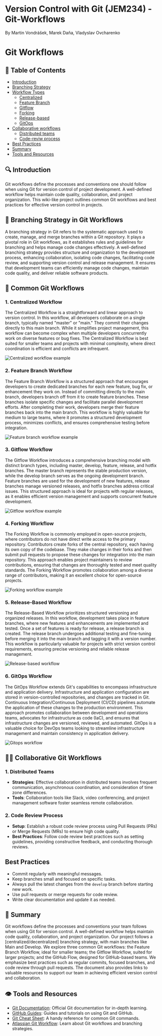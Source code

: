 # Version Control with Git (JEM234) - Git-Workflows

By Martin Vondrášek, Marek Daňa, Vladyslav Ovcharenko

# Git Workflows

## 📑 Table of Contents

- [Introduction](#-introduction)
- [Branching Strategy](#-branching-strategy-in-git-workflows)
- [Workflow Types](#-common-git-workflows)
  - [Centralized](#1-centralized-workflow)
  - [Feature Branch](#2-feature-branch-workflow)
  - [Gitflow ](#3-gitflow-workflow)
  - [Forking](#4-forking-workflow)
  - [Release-based](#5-release-based-workflow)
  - [GitOps](#6-gitops-workflow)
- [Collaborative workflows](#-collaborative-git-workflows)
  - [Distributed teams](#1-distributed-teams)
  - [Code-reviw process](#2-code-review-process)
- [Best Practices](#best-practices)
- [Summary](#-summary)
- [Tools and Resources](#%EF%B8%8F-tools-and-resources)

## 🔍 Introduction

Git workflows define the processes and conventions one should follow when using Git for version control of project development. A well-defined workflow helps maintain code quality, collaboration, and project organization. This wiki-like project outlines common Git workflows and best practices for effective version control in projects.

## 🌳 Branching Strategy in Git Workflows

A branching strategy in Git refers to the systematic approach used to create, manage, and merge branches within a Git repository. It plays a pivotal role in Git workflows, as it establishes rules and guidelines for branching and helps manage code changes effectively. A well-defined branching strategy provides structure and organization to the development process, enhancing collaboration, isolating code changes, facilitating code review, and supporting version control and release management. It ensures that development teams can efficiently manage code changes, maintain code quality, and deliver reliable software products.

## 🌊 Common Git Workflows

### 1. Centralized Workflow

The Centralized Workflow is a straightforward and linear approach to version control. In this workflow, all developers collaborate on a single branch, typically named "master" or "main." They commit their changes directly to this main branch. While it simplifies project management, this workflow can become complex when multiple developers concurrently work on diverse features or bug fixes. The Centralized Workflow is best suited for smaller teams and projects with minimal complexity, where direct coordination is efficient and conflicts are infrequent.

![Centralized workflow example](./images/centralized.png)

### 2. Feature Branch Workflow

The Feature Branch Workflow is a structured approach that encourages developers to create dedicated branches for each new feature, bug fix, or enhancement they work on. Instead of committing directly to the main branch, developers branch off from it to create feature branches. These branches isolate specific changes and facilitate parallel development efforts. After completing their work, developers merge their feature branches back into the main branch. This workflow is highly valuable for medium to large teams, where it promotes a structured development process, minimizes conflicts, and ensures comprehensive testing before integration.

![Feature branch workflow example](./images/feature-branch.png)

### 3. Gitflow Workflow

The Gitflow Workflow introduces a comprehensive branching model with distinct branch types, including master, develop, feature, release, and hotfix branches. The master branch represents the stable production version, while the develop branch serves as the ongoing development branch. Feature branches are used for the development of new features, release branches manage versioned releases, and hotfix branches address critical issues. This structured approach is ideal for projects with regular releases, as it enables efficient version management and supports concurrent feature development.

![Gitflow workflow example](./images/gitflow.png)

### 4. Forking Workflow

The Forking Workflow is commonly employed in open-source projects, where contributors do not have direct write access to the primary repository. Contributors create forks of the central repository, each having its own copy of the codebase. They make changes in their forks and then submit pull requests to propose these changes for integration into the main repository. This approach enables project maintainers to review contributions, ensuring that changes are thoroughly tested and meet quality standards. The Forking Workflow promotes collaboration among a diverse range of contributors, making it an excellent choice for open-source projects.

![Forking workflow example](./images/forking.png)

### 5. Release-Based Workflow

The Release-Based Workflow prioritizes structured versioning and organized releases. In this workflow, development takes place in feature branches, where new features and enhancements are implemented and tested. Once a set of features is ready for release, a release branch is created. The release branch undergoes additional testing and fine-tuning before merging it into the main branch and tagging it with a version number. This workflow is particularly valuable for projects with strict version control requirements, ensuring precise versioning and reliable release management.

![Release-based workflow](./images/release-based.png)

### 6. GitOps Workflow

The GitOps Workflow extends Git's capabilities to encompass infrastructure and application delivery. Infrastructure and application configuration are stored in version-controlled repositories, and changes are tracked in Git. Continuous Integration/Continuous Deployment (CI/CD) pipelines automate the application of these changes to the production environment. This approach promotes collaboration between development and operations teams, advocates for infrastructure as code (IaC), and ensures that infrastructure changes are versioned, reviewed, and automated. GitOps is a valuable choice for DevOps teams looking to streamline infrastructure management and maintain consistency in application delivery.

![Gitops workflow](./images/gitops.png)

## 🤝🏿 Collaborative Git Workflows

### 1. Distributed Teams

- **Strategies**: Effective collaboration in distributed teams involves frequent communication, asynchronous coordination, and consideration of time zone differences.
- **Tools**: Collaboration tools like Slack, video conferencing, and project management software foster seamless remote collaboration.

### 2. Code Review Process

- **Setup**: Establish a robust code review process using Pull Requests (PRs) or Merge Requests (MRs) to ensure high code quality.
- **Best Practices**: Follow code review best practices such as setting guidelines, providing constructive feedback, and conducting thorough reviews.

## Best Practices

- Commit regularly with meaningful messages.
- Keep branches small and focused on specific tasks.
- Always pull the latest changes from the `develop` branch before starting new work.
- Use pull requests or merge requests for code review.
- Write clear documentation and update it as needed.

## 🏁 Summary

Git workflows define the processes and conventions your team follows when using Git for version control. A well-defined workflow helps maintain code quality, collaboration, and project organization. Our project follows a [centralized/decentralized] branching strategy, with main branches like Main and Develop. We explore three common Git workflows: the Feature Branch Workflow, ideal for smaller teams; the Gitflow Workflow, suited for larger projects; and the GitHub Flow, designed for GitHub-based teams. We emphasize best practices such as regular commits, focused branches, and code review through pull requests. The document also provides links to valuable resources to support our team in achieving efficient version control and collaboration.

## 👁️ Tools and Resources

- [Git Documentation](https://git-scm.com/doc): Official Git documentation for in-depth learning.
- [GitHub Guides](https://guides.github.com/): Guides and tutorials on using Git and GitHub.
- [Git Cheat Sheet](https://github.com/github/training-kit/blob/master/downloads/github-git-cheat-sheet.pdf): A handy reference for common Git commands.
- [Atlassian Git Workflow](https://www.atlassian.com/git): Learn about Git workflows and branching strategies.
